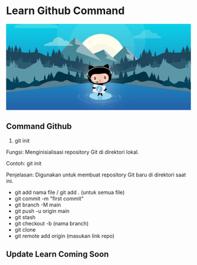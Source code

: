 # Learn Github Command

![Alt Text](./images/BasicGuideGitHub.jpg)

## Command Github


1. git init

Fungsi: Menginisialisasi repository Git di direktori lokal.

Contoh: git init

Penjelasan: Digunakan untuk membuat repository Git baru di direktori saat ini.

- git add nama file / git add . (untuk semua file)
- git commit -m "first commit"
- git branch -M main
- git push -u origin main
- git stash
- git checkout -b (nama branch)
- git clone
- git remote add origin (masukan link repo)

## Update Learn Coming Soon
